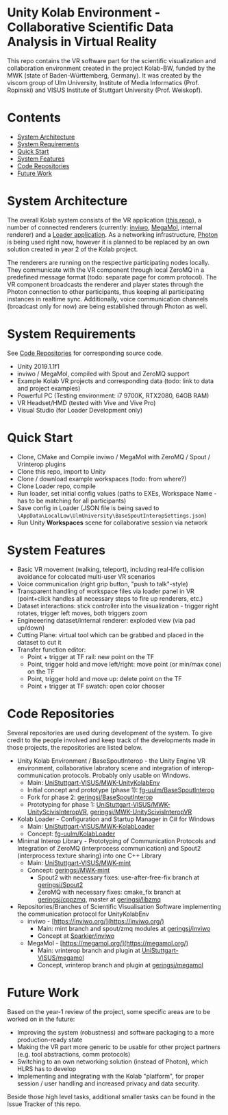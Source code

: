 # Unity Kolab Environment - Collaborative Scientific Data Analysis in Virtual Reality

This repo contains the VR software part for the scientific visualization and collaboration environment created in the project Kolab-BW, funded by the MWK (state of Baden-Württemberg, Germany). It was created by the viscom group of Ulm University, Institute of Media Informatics (Prof. Ropinski) and VISUS Institute of Stuttgart University (Prof. Weiskopf).

# Contents

* [System Architecture](#system-architecture)
* [System Requirements](#system-requirements)
* [Quick Start](#quick-start)
* [System Features](#system-features)
* [Code Repositories](#code-repositories)
* [Future Work](#future-work)

# System Architecture

The overall Kolab system consists of the VR application ([this repo](https://github.com/UniStuttgart-VISUS/MWK-UnityKolabEnv)), a number of connected renderers (currently: [inviwo](https://inviwo.org/), [MegaMol](https://megamol.org/), internal renderer) and a [Loader application](https://github.com/UniStuttgart-VISUS/MWK-KolabLoader). As a networking infrastructure, [Photon](https://www.photonengine.com/) is being used right now, however it is planned to be replaced by an own solution created in year 2 of the Kolab project.

The renderers are running on the respective participating nodes locally. They communicate with the VR component through local ZeroMQ in a predefined message format (todo: separate page for comm protocol). The VR component broadcasts the renderer and player states through the Photon connection to other participants, thus keeping all participating instances in realtime sync. Additionally, voice communication channels (broadcast only for now) are being established through Photon as well.

# System Requirements

See [Code Repositories](#code-repositories) for corresponding source code.

* Unity 2019.1.1f1
* inviwo / MegaMol, compiled with Spout and ZeroMQ support
* Example Kolab VR projects and corresponding data (todo: link to data and project examples)
* Powerful PC (Testing environment: i7 9700K, RTX2080, 64GB RAM)
* VR Headset/HMD (tested with Vive and Vive Pro)
* Visual Studio (for Loader Development only)

# Quick Start

* Clone, CMake and Compile inviwo / MegaMol with ZeroMQ / Spout / Vrinterop plugins
* Clone this repo, import to Unity
* Clone / download example workspaces (todo: from where?)
* Clone Loader repo, compile
* Run loader, set initial config values (paths to EXEs, Workspace Name - has to be matching for all participants)
* Save config in Loader (JSON file is being saved to ```\AppData\LocalLow\UlmUniversity\BaseSpoutInteropSettings.json```)
* Run Unity **Workspaces** scene for collaborative session via network

# System Features

* Basic VR movement (walking, teleport), including real-life collision avoidance for colocated multi-user VR scenarios
* Voice communication (right grip button, "push to talk"-style)
* Transparent handling of workspace files via loader panel in VR (point+click handles all necessary steps to fire up renderers, etc.)
* Dataset interactions: stick controller into the visualization - trigger right rotates, trigger left moves, both triggers zoom
* Engineeering dataset/internal renderer: exploded view (via pad up/down)
* Cutting Plane: virtual tool which can be grabbed and placed in the dataset to cut it
* Transfer function editor:
    * Point + trigger at TF rail: new point on the TF
    * Point, trigger hold and move left/right: move point (or min/max cone) on the TF
    * Point, trigger hold and move up: delete point on the TF
    * Point + trigger at TF swatch: open color chooser

# Code Repositories

Several repositories are used during development of the system. To give credit to the people involved and keep track of the developments made in those projects, the repositories are listed below.

* Unity Kolab Environment / BaseSpoutInterop - the Unity Engine VR environment, collaborative labratory scene and integration of interop-communication protocols. Probably only usable on Windows.
    * Main: [UniStuttgart-VISUS/MWK-UnityKolabEnv](https://github.com/UniStuttgart-VISUS/MWK-UnityKolabEnv)
    * Initial concept and prototype (phase 1): [fg-uulm/BaseSpoutInterop](https://github.com/fg-uulm/BaseSpoutInterop)
    * Fork for phase 2: [geringsj/BaseSpoutInterop](https://github.com/geringsj/BaseSpoutInterop)
    * Prototyping for phase 1: [UniStuttgart-VISUS/MWK-UnityScivisInteropVR](https://github.com/UniStuttgart-VISUS/MWK-UnityScivisInteropVR), [geringsj/MWK-UnityScivisInteropVR](https://github.com/geringsj/MWK-UnityScivisInteropVR)
* Kolab Loader - Configuration and Startup Manager in C# for Windows
    * Main: [UniStuttgart-VISUS/MWK-KolabLoader](https://github.com/UniStuttgart-VISUS/MWK-KolabLoader)
    * Concept: [fg-uulm/KolabLoader](https://github.com/fg-uulm/KolabLoader)
* Minimal Interop Library - Prototyping of Communication Protocols and Integration of ZeroMQ (interprocess communication) and Spout2 (interprocess texture sharing) into one C++ Library
    * Main: [UniStuttgart-VISUS/MWK-mint](https://github.com/UniStuttgart-VISUS/MWK-mint)
    * Concept: [geringsj/MWK-mint](https://github.com/geringsj/MWK-mint)
        * Spout2 with necessary fixes: use-after-free-fix branch at [geringsj/Spout2](https://github.com/geringsj/Spout2)
        * ZeroMQ with necessary fixes: cmake_fix branch at [geringsj/cppzmq](https://github.com/geringsj/cppzmq), master at [geringsj/libzmq](https://github.com/geringsj/libzmq)
* Repositories/Branches of Scientific Visualisation Software implementing the communication protocol for UnityKolabEnv
    * inviwo - [https://inviwo.org/](https://inviwo.org/)
        * Main: mint branch and spout/zmq modules at [geringsj/inviwo](https://github.com/geringsj/inviwo)
        * Concept at [Sparkier/inviwo](https://github.com/Sparkier/inviwo)
    * MegaMol - [https://megamol.org/](https://megamol.org/)
        * Main: vrinterop branch and plugin at [UniStuttgart-VISUS/megamol](https://github.com/UniStuttgart-VISUS/megamol)
        * Concept, vrinterop branch and plugin at [geringsj/megamol](https://github.com/geringsj/megamol)

# Future Work

Based on the year-1 review of the project, some specific areas are to be worked on in the future:
* Improving the system (robustness) and software packaging to a more production-ready state
* Making the VR part more generic to be usable for other project partners (e.g. tool abstractions, comm protocols)
* Switching to an own networking solution (instead of Photon), which HLRS has to develop
* Implementing and integrating with the Kolab "platform", for proper session / user handling and increased privacy and data security.

Beside those high level tasks, additional smaller tasks can be found in the Issue Tracker of this repo.